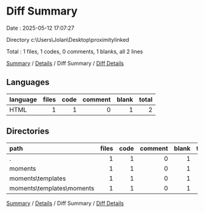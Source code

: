 # Diff Summary

Date : 2025-05-12 17:07:27

Directory c:\\Users\\Jolan\\Desktop\\proximitylinked

Total : 1 files,  1 codes, 0 comments, 1 blanks, all 2 lines

[Summary](results.md) / [Details](details.md) / Diff Summary / [Diff Details](diff-details.md)

## Languages
| language | files | code | comment | blank | total |
| :--- | ---: | ---: | ---: | ---: | ---: |
| HTML | 1 | 1 | 0 | 1 | 2 |

## Directories
| path | files | code | comment | blank | total |
| :--- | ---: | ---: | ---: | ---: | ---: |
| . | 1 | 1 | 0 | 1 | 2 |
| moments | 1 | 1 | 0 | 1 | 2 |
| moments\\templates | 1 | 1 | 0 | 1 | 2 |
| moments\\templates\\moments | 1 | 1 | 0 | 1 | 2 |

[Summary](results.md) / [Details](details.md) / Diff Summary / [Diff Details](diff-details.md)